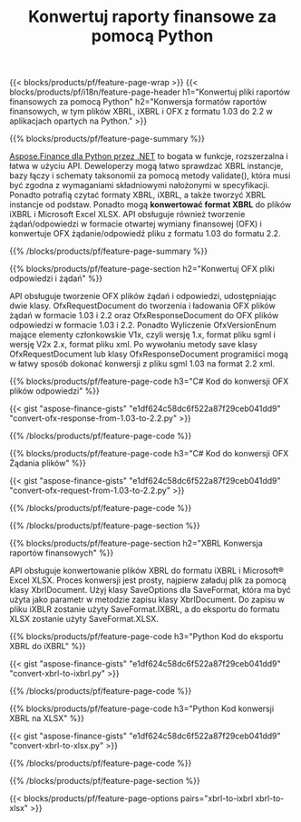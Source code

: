 ﻿---
title: Konwertuj raporty finansowe za pomocą Python
url: /pl/python-net/conversion/
description:  Python kod do konwersji raportów finansowych w formatach plików XBRL, iXBRL(inline xbrl) i OFX za pośrednictwem biblioteki Python.
---
{{< blocks/products/pf/feature-page-wrap >}}
{{< blocks/products/pf/i18n/feature-page-header h1="Konwertuj pliki raportów finansowych za pomocą Python" h2="Konwersja formatów raportów finansowych, w tym plików XBRL, iXBRL i OFX z formatu 1.03 do 2.2 w aplikacjach opartych na Python." >}}

{{% blocks/products/pf/feature-page-summary %}}

[Aspose.Finance dla Python przez .NET](https://products.aspose.com/finance/python-net/) to bogata w funkcje, rozszerzalna i łatwa w użyciu API. Deweloperzy mogą łatwo sprawdzać XBRL instancje, bazy łączy i schematy taksonomii za pomocą metody validate(), która musi być zgodna z wymaganiami składniowymi nałożonymi w specyfikacji. Ponadto potrafią czytać formaty XBRL, iXBRL, a także tworzyć XBRL instancje od podstaw. Ponadto mogą **konwertować format XBRL** do plików iXBRL i Microsoft Excel XLSX. API obsługuje również tworzenie żądań/odpowiedzi w formacie otwartej wymiany finansowej (OFX) i konwertuje OFX żądanie/odpowiedź pliku z formatu 1.03 do formatu 2.2.

{{% /blocks/products/pf/feature-page-summary %}}

{{% blocks/products/pf/feature-page-section h2="Konwertuj OFX pliki odpowiedzi i żądań" %}}

API obsługuje tworzenie OFX plików żądań i odpowiedzi, udostępniając dwie klasy. OfxRequestDocument do tworzenia i ładowania OFX plików żądań w formacie 1.03 i 2.2 oraz OfxResponseDocument do OFX plików odpowiedzi w formacie 1.03 i 2.2. Ponadto Wyliczenie OfxVersionEnum mające elementy członkowskie V1x, czyli wersję 1.x, format pliku sgml i wersję V2x 2.x, format pliku xml. Po wywołaniu metody save klasy OfxRequestDocument lub klasy OfxResponseDocument programiści mogą w łatwy sposób dokonać konwersji z pliku sgml 1.03 na format 2.2 xml.


{{% blocks/products/pf/feature-page-code h3="C# Kod do konwersji OFX plików odpowiedzi" %}}

{{< gist "aspose-finance-gists" "e1df624c58dc6f522a87f29ceb041dd9" "convert-ofx-response-from-1.03-to-2.2.py" >}} 

{{% /blocks/products/pf/feature-page-code %}}

{{% blocks/products/pf/feature-page-code h3="C# Kod do konwersji OFX Żądania plików" %}}

{{< gist "aspose-finance-gists" "e1df624c58dc6f522a87f29ceb041dd9" "convert-ofx-request-from-1.03-to-2.2.py" >}} 

{{% /blocks/products/pf/feature-page-code %}}

{{% /blocks/products/pf/feature-page-section %}}

{{% blocks/products/pf/feature-page-section h2="XBRL Konwersja raportów finansowych" %}}

API obsługuje konwertowanie plików XBRL do formatu iXBRL i Microsoft® Excel XLSX. Proces konwersji jest prosty, najpierw załaduj plik za pomocą klasy XbrlDocument. Użyj klasy SaveOptions dla SaveFormat, która ma być użyta jako parametr w metodzie zapisu klasy XbrlDocument. Do zapisu w pliku iXBLR zostanie użyty SaveFormat.IXBRL, a do eksportu do formatu XLSX zostanie użyty SaveFormat.XLSX.

{{% blocks/products/pf/feature-page-code h3="Python Kod do eksportu XBRL do iXBRL" %}}

{{< gist "aspose-finance-gists" "e1df624c58dc6f522a87f29ceb041dd9" "convert-xbrl-to-ixbrl.py" >}} 

{{% /blocks/products/pf/feature-page-code %}}

{{% blocks/products/pf/feature-page-code h3="Python Kod konwersji XBRL na XLSX" %}}

{{< gist "aspose-finance-gists" "e1df624c58dc6f522a87f29ceb041dd9" "convert-xbrl-to-xlsx.py" >}} 

{{% /blocks/products/pf/feature-page-code %}}

{{% /blocks/products/pf/feature-page-section %}}

{{< blocks/products/pf/feature-page-options pairs="xbrl-to-ixbrl xbrl-to-xlsx" >}}